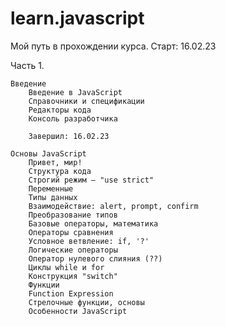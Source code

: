 # learn.javascript
Мой путь в прохождении курса.
Старт: 16.02.23

Часть 1. 

    Введение
        Введение в JavaScript
        Справочники и спецификации
        Редакторы кода
        Консоль разработчика

        Завершил: 16.02.23

    Основы JavaScript
        Привет, мир!
        Структура кода
        Строгий режим — "use strict"
        Переменные
        Типы данных
        Взаимодействие: alert, prompt, confirm
        Преобразование типов
        Базовые операторы, математика
        Операторы сравнения
        Условное ветвление: if, '?'
        Логические операторы
        Оператор нулевого слияния (??)
        Циклы while и for
        Конструкция "switch"
        Функции
        Function Expression
        Стрелочные функции, основы
        Особенности JavaScript